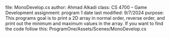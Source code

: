 file: MonoDevelop.cs
author: Ahmad Alkadi
class: CS 4700 – Game Development
assignment: program 1
date last modified: 9/7/2024
purpose: This programs goal is to print a 2D array in normal order, reverse order, 
and print out the minimum and maximum values in the array.
If you want to find the code follow this:
ProgramOne/Assets/Scenes/MonoDevelop.cs

